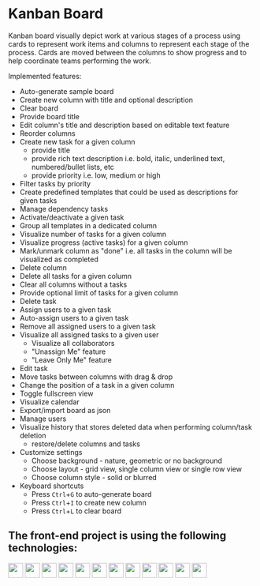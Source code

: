 # Kanban Board

Kanban board visually depict work at various stages of a process using cards to represent work items and columns to represent each stage of the process. Cards are moved between the columns to show progress and to help coordinate teams performing the work.

Implemented features: 

* Auto-generate sample board
* Create new column with title and optional description
* Clear board
* Provide board title
* Edit column's title and description based on editable text feature
* Reorder columns
* Create new task for a given column
  - provide title
  - provide rich text description i.e. bold, italic, underlined text, numbered/bullet lists, etc
  - provide priority i.e. low, medium or high
* Filter tasks by priority
* Create predefined templates that could be used as descriptions for given tasks
* Manage dependency tasks
* Activate/deactivate a given task
* Group all templates in a dedicated column
* Visualize number of tasks for a given column
* Visualize progress (active tasks) for a given column
* Mark/unmark column as "done" i.e. all tasks in the column will be visualized as completed
* Delete column
* Delete all tasks for a given column
* Clear all columns without a tasks
* Provide optional limit of tasks for a given column
* Delete task
* Assign users to a given task
* Auto-assign users to a given task
* Remove all assigned users to a given task
* Visualize all assigned tasks to a given user
  - Visualize all collaborators
  - "Unassign Me" feature
  - "Leave Only Me" feature
* Edit task
* Move tasks between columns with drag & drop
* Change the position of a task in a given column
* Toggle fullscreen view
* Visualize calendar
* Export/import board as json
* Manage users
* Visualize history that stores deleted data when performing column/task deletion
  - restore/delete columns and tasks
* Customize settings
  - Choose background - nature, geometric or no background
  - Choose layout - grid view, single column view or single row view
  - Choose column style - solid or blurred
* Keyboard shortcuts
  - Press ```Ctrl```+```G``` to auto-generate board
  - Press ```Ctrl```+```I``` to create new column
  - Press ```Ctrl```+```L``` to clear board


## The front-end project is using the following technologies:

<img src="https://img.shields.io/badge/create--react--app-%23563D7C.svg?style=flat&logo=create-react-app&color=white" height="30"> <img src="https://img.shields.io/badge/React.JS-%23563D7C.svg?style=flat&logo=react&color=white" height="30"> <img src="https://img.shields.io/badge/react--router--dom-%23563D7C.svg?style=flat&logo=react-router&color=white" height="30"> <img src="https://img.shields.io/badge/react--bootstrap-blue.svg?style=flat&logo=react&color=white&logoColor=blue" height="30"> <img src="https://img.shields.io/badge/Bootstrap-%23563D7C.svg?style=flat&logo=bootstrap&color=white&logoColor=purple" height="30"> <img src="https://img.shields.io/badge/bootstrap--icons-%23563D7C.svg?style=flat&logo=bootstrap&color=white&logoColor=purple" height="30"> <img src="https://img.shields.io/badge/dnd--kit/core-%23563D7C.svg?style=flat&color=white" height="30"> <img src="https://img.shields.io/badge/html--react--parser-%23563D7C.svg?style=flat&color=white" height="30"> <img src="https://img.shields.io/badge/react--calendar-%23563D7C.svg?style=flat&color=white" height="30"> <img src="https://img.shields.io/badge/react--simple--wysiwyg-%23563D7C.svg?style=flat&color=white" height="30"> <img src="https://img.shields.io/badge/hotkeys.js-%23563D7C.svg?style=flat&color=white" height="30"> <img src="https://img.shields.io/badge/react--highlight--words-%23563D7C.svg?style=flat&color=white" height="30">